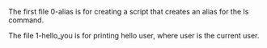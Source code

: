 
The first file 0-alias is for creating a script that creates an alias for the ls command.

The file 1-hello_you is for printing hello user, where user is the current user.

